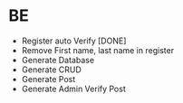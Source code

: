 # BE
- Register auto Verify [DONE]
- Remove First name, last name in register
- Generate Database 
- Generate CRUD 
- Generate Post
- Generate Admin Verify Post
